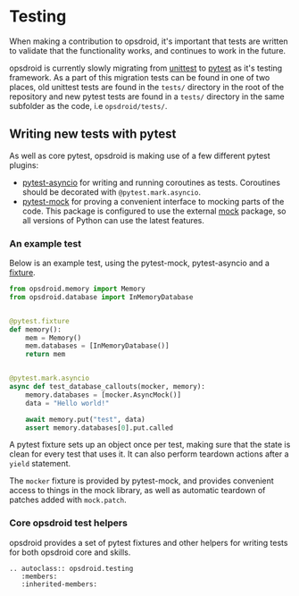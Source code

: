 # Testing

When making a contribution to opsdroid, it's important that tests are written to validate that the functionality works, and continues to work in the future.

opsdroid is currently slowly migrating from [unittest](https://docs.python.org/3.8/library/unittest.html) to [pytest](https://docs.pytest.org) as it's testing framework.
As a part of this migration tests can be found in one of two places, old unittest tests are found in the `tests/` directory in the root of the repository and new pytest tests are found in a `tests/` directory in the same subfolder as the code, i.e `opsdroid/tests/`.


## Writing new tests with pytest

As well as core pytest, opsdroid is making use of a few different pytest plugins:

* [pytest-asyncio](https://github.com/pytest-dev/pytest-asyncio) for writing and running coroutines as tests. Coroutines should be decorated with `@pytest.mark.asyncio`.
* [pytest-mock](https://github.com/pytest-dev/pytest-mock/) for proving a convenient interface to mocking parts of the code. This package is configured to use the external [mock](https://pypi.org/project/mock/) package, so all versions of Python can use the latest features.


### An example test

Below is an example test, using the pytest-mock, pytest-asyncio and a [fixture](https://docs.pytest.org/en/stable/fixture.html).

```python
from opsdroid.memory import Memory
from opsdroid.database import InMemoryDatabase


@pytest.fixture
def memory():
    mem = Memory()
    mem.databases = [InMemoryDatabase()]
    return mem


@pytest.mark.asyncio
async def test_database_callouts(mocker, memory):
    memory.databases = [mocker.AsyncMock()]
    data = "Hello world!"

    await memory.put("test", data)
    assert memory.databases[0].put.called
```

A pytest fixture sets up an object once per test, making sure that the state is clean for every test that uses it.
It can also perform teardown actions after a `yield` statement.

The `mocker` fixture is provided by pytest-mock, and provides convenient access to things in the mock library, as well as automatic teardown of patches added with `mock.patch`.


### Core opsdroid test helpers

opsdroid provides a set of pytest fixtures and other helpers for writing tests for both opsdroid core and skills.

```eval_rst
.. autoclass:: opsdroid.testing
   :members:
   :inherited-members:
